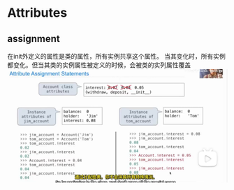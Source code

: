 # Attributes

## assignment

在init外定义的属性是类的属性，所有实例共享这个属性。
当其变化时，所有实例都变化。但当其类的实例属性被定义的时候，会被类的实列属性覆盖![alt text](image.png)


